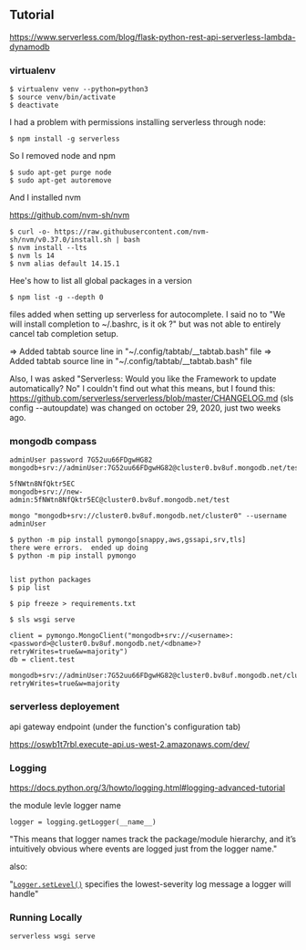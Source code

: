 ## Tutorial

https://www.serverless.com/blog/flask-python-rest-api-serverless-lambda-dynamodb

### virtualenv

```
$ virtualenv venv --python=python3
$ source venv/bin/activate
$ deactivate
```

I had a problem with permissions installing serverless through node:

```
$ npm install -g serverless
```

So I removed node and npm

```
$ sudo apt-get purge node
$ sudo apt-get autoremove
```

And I installed nvm

https://github.com/nvm-sh/nvm

```
$ curl -o- https://raw.githubusercontent.com/nvm-sh/nvm/v0.37.0/install.sh | bash
$ nvm install --lts
$ nvm ls 14
$ nvm alias default 14.15.1
```

Hee's how to list all global packages in a version

```
$ npm list -g --depth 0
```

files added when setting up serverless for autocomplete.  I said no to 
"We will install completion to ~/.bashrc, is it ok ?"  but was not able to entirely cancel tab completion setup.

=> Added tabtab source line in "~/.config/tabtab/__tabtab.bash" file
=> Added tabtab source line in "~/.config/tabtab/__tabtab.bash" file

Also, I was asked "Serverless: Would you like the Framework to update automatically? No"   I couldn't find out what this means, but I found this:
https://github.com/serverless/serverless/blob/master/CHANGELOG.md
(sls config --autoupdate) was changed on october 29, 2020, just two weeks ago.

### mongodb compass
```
adminUser password 7G52uu66FDgwHG82
mongodb+srv://adminUser:7G52uu66FDgwHG82@cluster0.bv8uf.mongodb.net/test

5fNWtn8NfQktr5EC
mongodb+srv://new-admin:5fNWtn8NfQktr5EC@cluster0.bv8uf.mongodb.net/test

mongo "mongodb+srv://cluster0.bv8uf.mongodb.net/cluster0" --username adminUser

$ python -m pip install pymongo[snappy,aws,gssapi,srv,tls]
there were errors.  ended up doing
$ python -m pip install pymongo


list python packages
$ pip list

$ pip freeze > requirements.txt

$ sls wsgi serve

client = pymongo.MongoClient("mongodb+srv://<username>:<password>@cluster0.bv8uf.mongodb.net/<dbname>?retryWrites=true&w=majority")
db = client.test

mongodb+srv://adminUser:7G52uu66FDgwHG82@cluster0.bv8uf.mongodb.net/cluster0?retryWrites=true&w=majority

```

### serverless deployement

api gateway endpoint (under the function's configuration tab)

https://oswb1t7rbl.execute-api.us-west-2.amazonaws.com/dev/

### Logging

https://docs.python.org/3/howto/logging.html#logging-advanced-tutorial

the module levle logger name

```
logger = logging.getLogger(__name__)
```

"This means that logger names track the package/module hierarchy, and it’s intuitively obvious where events are logged just from the logger name."

also:

"[`Logger.setLevel()`](https://docs.python.org/3/library/logging.html#logging.Logger.setLevel) specifies the lowest-severity log message a logger will handle"

### Running Locally

```
serverless wsgi serve
```

